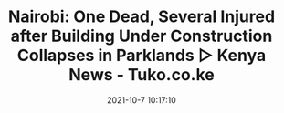 ---
"title": "Nairobi: One Dead, Several Injured after Building Under Construction Collapses in Parklands ▷ Kenya News - Tuko.co.ke"
"date": "2021-10-7 10:17:10"
"feed_name": "GOOGLENEWSCONSTRUCTION"
"feed_website": "https://news.google.com/search?q=construction%2Bincident&hl=en-US&gl=US&ceid=US:en"
"feed_rss": "https://news.google.com/rss/search?q=construction%2Bincident&hl=en-US&gl=US&ceid=US:en"
"link": "https://www.tuko.co.ke/428823-nairobi-one-dead-several-injured-building-under-construction-collapses-parklands.html"
"source": "{'href': 'https://www.tuko.co.ke', 'title': 'Tuko.co.ke'}"
"file": "_posts/2021-1-1-4f5ac8dff2f70a5e1ee05a167907e36a5c2105e0.md"
"accident": "1"
"drilling": "0"
"dead": "1"
"injured": "0"
"arrested": "0"
"place": "kenya"
"where": "construction site"
"causes": "collapse"
"place_uri": "http://en.wikipedia.org/wiki/Kenya"
---